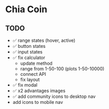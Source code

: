 # Chia Coin

## TODO

- ✅ range states (hover, active)
- ✅ button states
- ✅ input states
- ✅ fix calculator
  - update method
  - range from 1-50-100 (plots 1-50-10000)
  - connect API
  - fix layout
- ✅ fix modal
- ✅ x2 advantages images
- ✅ add community icons to desktop nav
- add icons to mobile nav
